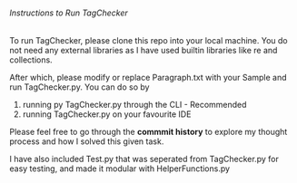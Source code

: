 <h6> Instructions to Run TagChecker </h6>

To run TagChecker, please clone this repo into your local machine.
You do not need any external libraries as I have used builtin libraries like re and collections.

After which, please modify or replace Paragraph.txt with your Sample and run TagChecker.py. You can do so by
1. running py TagChecker.py through the CLI - Recommended
2. running TagChecker.py on your favourite IDE

Please feel free to go through the <b>commmit history</b> to explore my thought process and how I solved
this given task. 

I have also included Test.py that was seperated from TagChecker.py for easy testing, and made it modular with HelperFunctions.py